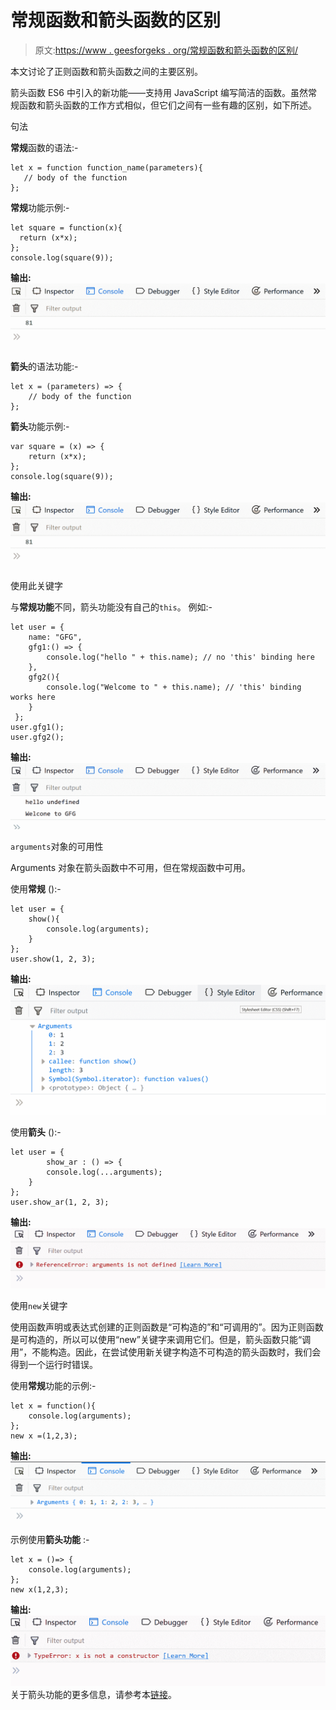 # 常规函数和箭头函数的区别

> 原文:[https://www . geesforgeks . org/常规函数和箭头函数的区别/](https://www.geeksforgeeks.org/difference-between-regular-functions-and-arrow-functions/)

本文讨论了正则函数和箭头函数之间的主要区别。

箭头函数 ES6 中引入的新功能——支持用 JavaScript 编写简洁的函数。虽然常规函数和箭头函数的工作方式相似，但它们之间有一些有趣的区别，如下所述。

句法

**常规**函数的语法:-

```
let x = function function_name(parameters){
   // body of the function
};
```

**常规**功能示例:-

```
let square = function(x){
  return (x*x);
};
console.log(square(9));
```

**输出:**
![](img/7b0662a3e0e774ebcfa5ff7c83008117.png)

**箭头**的语法功能:-

```
let x = (parameters) => {
    // body of the function
};
```

**箭头**功能示例:-

```
var square = (x) => {
    return (x*x);
};
console.log(square(9));
```

**输出:**
![](img/7b0662a3e0e774ebcfa5ff7c83008117.png)

使用此关键字

与**常规功能**不同，箭头功能没有自己的`this`。
例如:-

```
let user = {
    name: "GFG",
    gfg1:() => {
        console.log("hello " + this.name); // no 'this' binding here
    },
    gfg2(){       
        console.log("Welcome to " + this.name); // 'this' binding works here
    }  
 };
user.gfg1();
user.gfg2();
```

**输出:**
![](img/2b191c78131e694a448cd7ab8b2df7c8.png)

`arguments`对象的可用性

Arguments 对象在箭头函数中不可用，但在常规函数中可用。

使用**常规** ():-

```
let user = {      
    show(){
        console.log(arguments);
    }
};
user.show(1, 2, 3);
```

**输出:**
![](img/3a7bd42e2b7a296a4277695861c392ff.png)

使用**箭头** ():-

```
let user = {     
        show_ar : () => {
        console.log(...arguments);
    }
};
user.show_ar(1, 2, 3);
```

**输出:**
![](img/d5d7aad052615eebea50f8a8ccae2d8d.png)

使用`new`关键字

使用函数声明或表达式创建的正则函数是“可构造的”和“可调用的”。因为正则函数是可构造的，所以可以使用“new”关键字来调用它们。但是，箭头函数只能“调用”，不能构造。因此，在尝试使用新关键字构造不可构造的箭头函数时，我们会得到一个运行时错误。

使用**常规**功能的示例:-

```
let x = function(){
    console.log(arguments);
};
new x =(1,2,3);
```

**输出:**
![](img/4d9a0a85d4dace9183dbb616631dbdba.png)
示例使用**箭头功能** :-

```
let x = ()=> {
    console.log(arguments);
};
new x(1,2,3);
```

**输出:**
![](img/de00cea9ea462d72bc51d4eec87eee2d.png)
关于箭头功能的更多信息，请参考本[链接](https://www.geeksforgeeks.org/arrow-functions-in-javascript/)。